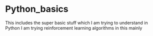 # Python_basics
This includes the super basic stuff which I am trying to understand in Python
I am trying reinforcement learning algorithms in this mainly
